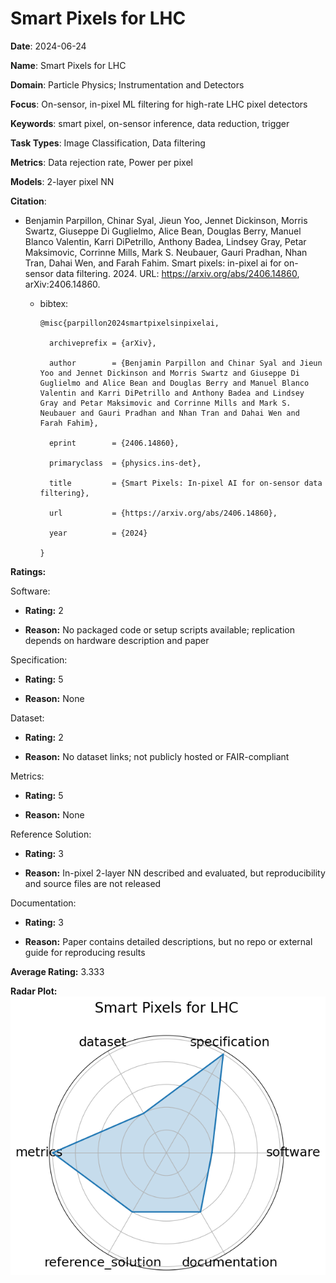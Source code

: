# Smart Pixels for LHC


**Date**: 2024-06-24


**Name**: Smart Pixels for LHC


**Domain**: Particle Physics; Instrumentation and Detectors


**Focus**: On-sensor, in-pixel ML filtering for high-rate LHC pixel detectors


**Keywords**: smart pixel, on-sensor inference, data reduction, trigger


**Task Types**: Image Classification, Data filtering


**Metrics**: Data rejection rate, Power per pixel


**Models**: 2-layer pixel NN


**Citation**:


- Benjamin Parpillon, Chinar Syal, Jieun Yoo, Jennet Dickinson, Morris Swartz, Giuseppe Di Guglielmo, Alice Bean, Douglas Berry, Manuel Blanco Valentin, Karri DiPetrillo, Anthony Badea, Lindsey Gray, Petar Maksimovic, Corrinne Mills, Mark S. Neubauer, Gauri Pradhan, Nhan Tran, Dahai Wen, and Farah Fahim. Smart pixels: in-pixel ai for on-sensor data filtering. 2024. URL: https://arxiv.org/abs/2406.14860, arXiv:2406.14860.

  - bibtex:
      ```
      @misc{parpillon2024smartpixelsinpixelai,

        archiveprefix = {arXiv},

        author        = {Benjamin Parpillon and Chinar Syal and Jieun Yoo and Jennet Dickinson and Morris Swartz and Giuseppe Di Guglielmo and Alice Bean and Douglas Berry and Manuel Blanco Valentin and Karri DiPetrillo and Anthony Badea and Lindsey Gray and Petar Maksimovic and Corrinne Mills and Mark S. Neubauer and Gauri Pradhan and Nhan Tran and Dahai Wen and Farah Fahim},

        eprint        = {2406.14860},

        primaryclass  = {physics.ins-det},

        title         = {Smart Pixels: In-pixel AI for on-sensor data filtering},

        url           = {https://arxiv.org/abs/2406.14860},

        year          = {2024}

      }

      ```

**Ratings:**


Software:


  - **Rating:** 2


  - **Reason:** No packaged code or setup scripts available; replication depends on hardware description and paper 


Specification:


  - **Rating:** 5


  - **Reason:** None 


Dataset:


  - **Rating:** 2


  - **Reason:** No dataset links; not publicly hosted or FAIR-compliant 


Metrics:


  - **Rating:** 5


  - **Reason:** None 


Reference Solution:


  - **Rating:** 3


  - **Reason:** In-pixel 2-layer NN described and evaluated, but reproducibility and source files are not released 


Documentation:


  - **Rating:** 3


  - **Reason:** Paper contains detailed descriptions, but no repo or external guide for reproducing results 


**Average Rating:** 3.333


**Radar Plot:**
 ![Smart Pixels For Lhc radar plot](../../tex/images/smart_pixels_for_lhc_radar.png)